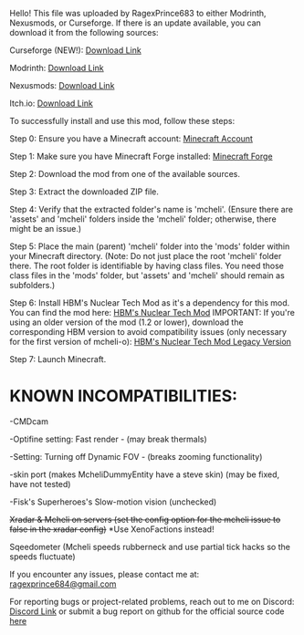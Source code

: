 Hello! This file was uploaded by RagexPrince683 to either Modrinth, Nexusmods, or Curseforge. If there is an update available, you can download it from the following sources:

Curseforge (NEW!): [Download Link](https://www.curseforge.com/minecraft/mc-mods/mcheli-overdrive-loader-mod)

Modrinth: [Download Link](https://modrinth.com/mod/mcheli-o)

Nexusmods: [Download Link](https://www.nexusmods.com/minecraft/mods/375)

Itch.io: [Download Link](https://ragexprince683.itch.io/mcheli-overdrive)

To successfully install and use this mod, follow these steps:



Step 0: Ensure you have a Minecraft account: [Minecraft Account](https://www.minecraft.net/en-us)


Step 1: Make sure you have Minecraft Forge installed: [Minecraft Forge](https://files.minecraftforge.net/)


Step 2: Download the mod from one of the available sources.


Step 3: Extract the downloaded ZIP file.


Step 4: Verify that the extracted folder's name is 'mcheli'. (Ensure there are 'assets' and 'mcheli' folders inside the 'mcheli' folder; otherwise, there might be an issue.)


Step 5: Place the main (parent) 'mcheli' folder into the 'mods' folder within your Minecraft directory. (Note: Do not just place the root 'mcheli' folder there. The root folder is identifiable by having class files. You need those class files in the 'mods' folder, but 'assets' and 'mcheli' should remain as subfolders.)


Step 6: Install HBM's Nuclear Tech Mod as it's a dependency for this mod. You can find the mod here: [HBM's Nuclear Tech Mod](https://github.com/HbmMods/Hbm-s-Nuclear-Tech-GIT) IMPORTANT: If you're using an older version of the mod (1.2 or lower), download the corresponding HBM version to avoid compatibility issues (only necessary for the first version of mcheli-o): [HBM's Nuclear Tech Mod Legacy Version](https://github.com/HbmMods/Hbm-s-Nuclear-Tech-GIT/releases/tag/1.0.27X3920)


Step 7: Launch Minecraft.



# KNOWN INCOMPATIBILITIES:

-CMDcam

-Optifine setting: Fast render - (may break thermals)

-Setting: Turning off Dynamic FOV - (breaks zooming functionality)

-skin port (makes McheliDummyEntity have a steve skin) (may be fixed, have not tested)

-Fisk's Superheroes's Slow-motion vision (unchecked)

~~Xradar & Mcheli on servers (set the config option for the mcheli issue to false in the xradar config)~~ *Use XenoFactions instead!

Sqeedometer (Mcheli speeds rubberneck and use partial tick hacks so the speeds fluctuate)


If you encounter any issues, please contact me at: ragexprince684@gmail.com

For reporting bugs or project-related problems, reach out to me on Discord: [Discord Link](https://discord.gg/uQK6QF2TeA) or submit a bug report on github for the official source code [here](https://github.com/RagexPrince683/MCH-mocmaster)
